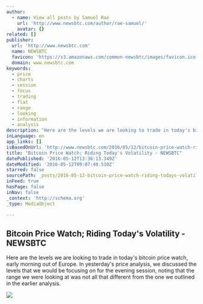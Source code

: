 ```yaml
---
author:
  - name: View all posts by Samuel Rae
    url: 'http://www.newsbtc.com/author/rae-samuel/'
    avatar: {}
related: []
publisher:
  url: 'http://www.newsbtc.com'
  name: NEWSBTC
  favicon: 'https://s3.amazonaws.com/common-newsbtc/images/favicon.ico'
  domain: www.newsbtc.com
keywords:
  - price
  - charts
  - session
  - focus
  - trading
  - flat
  - range
  - looking
  - information
  - analysis
description: "Here are the levels we are looking to trade in today's bitcoin price watch, early morning out of Europe. In yesterday's price analysis, we discussed the levels that we would be focusing on for the evening session, noting that the range we were looking at was not all that different from the one we outlined in the earlier analysis."
inLanguage: en
app_links: []
isBasedOnUrl: 'http://www.newsbtc.com/2016/05/12/bitcoin-price-watch-riding-todays-volatility/'
title: "Bitcoin Price Watch; Riding Today's Volatility - NEWSBTC"
datePublished: '2016-05-12T13:36:13.349Z'
dateModified: '2016-05-12T09:07:40.510Z'
starred: false
sourcePath: _posts/2016-05-12-bitcoin-price-watch-riding-todays-volatility-newsbtc.md
inFeed: true
hasPage: false
inNav: false
_context: 'http://schema.org'
_type: MediaObject

---
```

<article style=""><h1>Bitcoin Price Watch; Riding Today's Volatility - NEWSBTC</h1><p>Here are the levels we are looking to trade in today's bitcoin price watch, early morning out of Europe. In yesterday's price analysis, we discussed the levels that we would be focusing on for the evening session, noting that the range we were looking at was not all that different from the one we outlined in the earlier analysis.</p><img src="http://s3.amazonaws.com/main-newsbtc-images/2016/05/12095114/Screen-Shot-2016-05-12-at-10.43.44.png" /></article>